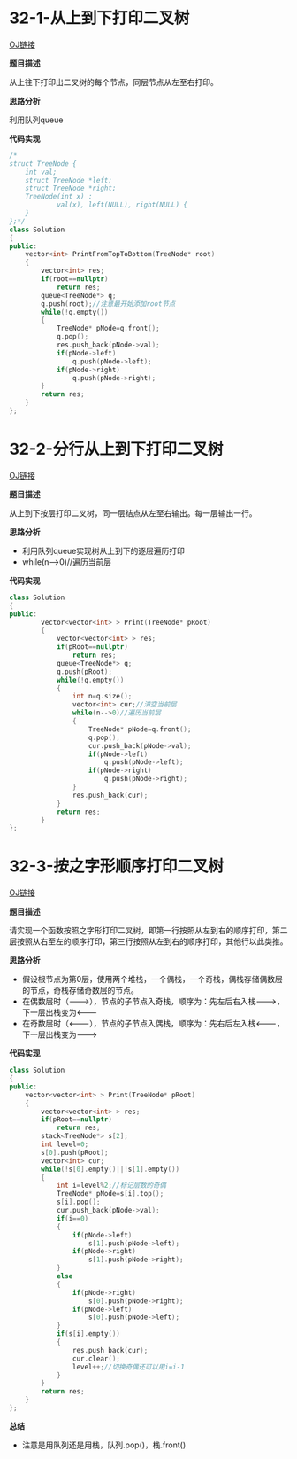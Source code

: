 # 32-1-从上到下打印二叉树

[OJ链接](https://www.nowcoder.com/practice/7fe2212963db4790b57431d9ed259701?tpId=13&tqId=11175&tPage=2&rp=1&ru=%2Fta%2Fcoding-interviews&qru=%2Fta%2Fcoding-interviews%2Fquestion-ranking)

**题目描述**

从上往下打印出二叉树的每个节点，同层节点从左至右打印。

**思路分析**

利用队列queue

**代码实现**

```c++
/*
struct TreeNode {
	int val;
	struct TreeNode *left;
	struct TreeNode *right;
	TreeNode(int x) :
			val(x), left(NULL), right(NULL) {
	}
};*/
class Solution 
{
public:
    vector<int> PrintFromTopToBottom(TreeNode* root) 
    {
        vector<int> res;
        if(root==nullptr)
            return res;
        queue<TreeNode*> q;
        q.push(root);//注意最开始添加root节点
        while(!q.empty())
        {
            TreeNode* pNode=q.front();
            q.pop();
            res.push_back(pNode->val);
            if(pNode->left)
                q.push(pNode->left);
            if(pNode->right)
                q.push(pNode->right);
        }
        return res;
    }
};
```

# 32-2-分行从上到下打印二叉树

[OJ链接](https://www.nowcoder.com/practice/445c44d982d04483b04a54f298796288?tpId=13&tqId=11213&tPage=3&rp=1&ru=%2Fta%2Fcoding-interviews&qru=%2Fta%2Fcoding-interviews%2Fquestion-ranking)

**题目描述**

从上到下按层打印二叉树，同一层结点从左至右输出。每一层输出一行。

**思路分析**

* 利用队列queue实现树从上到下的逐层遍历打印
* while(n-->0)//遍历当前层

**代码实现**

```c++
class Solution
{
public:
        vector<vector<int> > Print(TreeNode* pRoot) 
        {
            vector<vector<int> > res;
            if(pRoot==nullptr)
                return res;
            queue<TreeNode*> q;
            q.push(pRoot);
            while(!q.empty())
            {
                int n=q.size();
                vector<int> cur;//清空当前层
                while(n-->0)//遍历当前层
                {
                    TreeNode* pNode=q.front();
                    q.pop();
                    cur.push_back(pNode->val);
                    if(pNode->left)
                        q.push(pNode->left);
                    if(pNode->right)
                        q.push(pNode->right);
                }
                res.push_back(cur);
            }
            return res;
        }
};
```

# 32-3-按之字形顺序打印二叉树

[OJ链接](https://www.nowcoder.com/practice/91b69814117f4e8097390d107d2efbe0?tpId=13&tqId=11212&tPage=3&rp=1&ru=%2Fta%2Fcoding-interviews&qru=%2Fta%2Fcoding-interviews%2Fquestion-ranking)

**题目描述**

请实现一个函数按照之字形打印二叉树，即第一行按照从左到右的顺序打印，第二层按照从右至左的顺序打印，第三行按照从左到右的顺序打印，其他行以此类推。

**思路分析**

* 假设根节点为第0层，使用两个堆栈，一个偶栈，一个奇栈，偶栈存储偶数层的节点，奇栈存储奇数层的节点。 
* 在偶数层时（--->），节点的子节点入奇栈，顺序为：先左后右入栈--->，下一层出栈变为<---
* 在奇数层时（<---），节点的子节点入偶栈，顺序为：先右后左入栈<---，下一层出栈变为--->

**代码实现**

```c++
class Solution 
{
public:
    vector<vector<int> > Print(TreeNode* pRoot) 
    {
        vector<vector<int> > res;
        if(pRoot==nullptr)
            return res;
        stack<TreeNode*> s[2];
        int level=0;
        s[0].push(pRoot);
        vector<int> cur;
        while(!s[0].empty()||!s[1].empty())
        {
            int i=level%2;//标记层数的奇偶
            TreeNode* pNode=s[i].top();
            s[i].pop();
            cur.push_back(pNode->val);
            if(i==0)
            {
                if(pNode->left)
                    s[1].push(pNode->left);
                if(pNode->right)
                    s[1].push(pNode->right);
            }
            else
            {
                if(pNode->right)
                    s[0].push(pNode->right);
                if(pNode->left)
                    s[0].push(pNode->left);
            }
            if(s[i].empty())
            {
                res.push_back(cur);
                cur.clear();
                level++;//切换奇偶还可以用i=i-1
            }
        }
        return res;
    }
};
```

**总结**

* 注意是用队列还是用栈，队列.pop()，栈.front()



